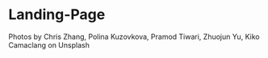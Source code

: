# Landing-Page

Photos by Chris Zhang, Polina Kuzovkova, Pramod Tiwari, Zhuojun Yu, Kiko Camaclang on Unsplash
